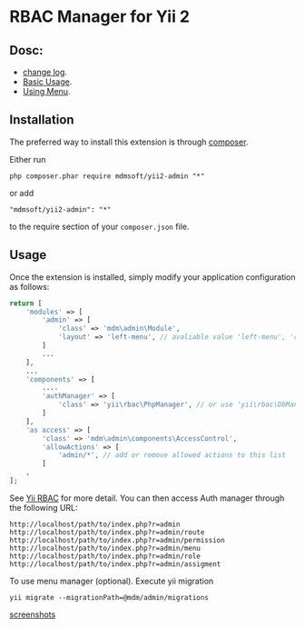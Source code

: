 RBAC Manager for Yii 2
========================

Dosc:
-----
- [change log](CHANGELOG.md).
- [Basic Usage](docs/guide/basic-usage.md).
- [Using Menu](docs/guide/using-menu.md).

Installation
------------

The preferred way to install this extension is through [composer](http://getcomposer.org/download/).

Either run

```
php composer.phar require mdmsoft/yii2-admin "*"
```

or add

```
"mdmsoft/yii2-admin": "*"
```

to the require section of your `composer.json` file.


Usage
-----

Once the extension is installed, simply modify your application configuration as follows:

```php
return [
	'modules' => [
		'admin' => [
			'class' => 'mdm\admin\Module',
            'layout' => 'left-menu', // avaliable value 'left-menu', 'right-menu' and 'top-menu'
		]
		...
	],
	...
	'components' => [
		....
		'authManager' => [
			'class' => 'yii\rbac\PhpManager', // or use 'yii\rbac\DbManager'
		]
	],
    'as access' => [
        'class' => 'mdm\admin\components\AccessControl',
		'allowActions' => [
			'admin/*', // add or remove allowed actions to this list
		]
    ,
];
```
See [Yii RBAC](http://www.yiiframework.com/doc-2.0/guide-authorization.html#role-based-access-control-rbac) for more detail.
You can then access Auth manager through the following URL:

```
http://localhost/path/to/index.php?r=admin
http://localhost/path/to/index.php?r=admin/route
http://localhost/path/to/index.php?r=admin/permission
http://localhost/path/to/index.php?r=admin/menu
http://localhost/path/to/index.php?r=admin/role
http://localhost/path/to/index.php?r=admin/assigment
```

To use menu manager (optional). Execute yii migration
```
yii migrate --migrationPath=@mdm/admin/migrations
```

[screenshots](https://picasaweb.google.com/105012704576561549351/Yii2Admin?authuser=0&feat=directlink)
